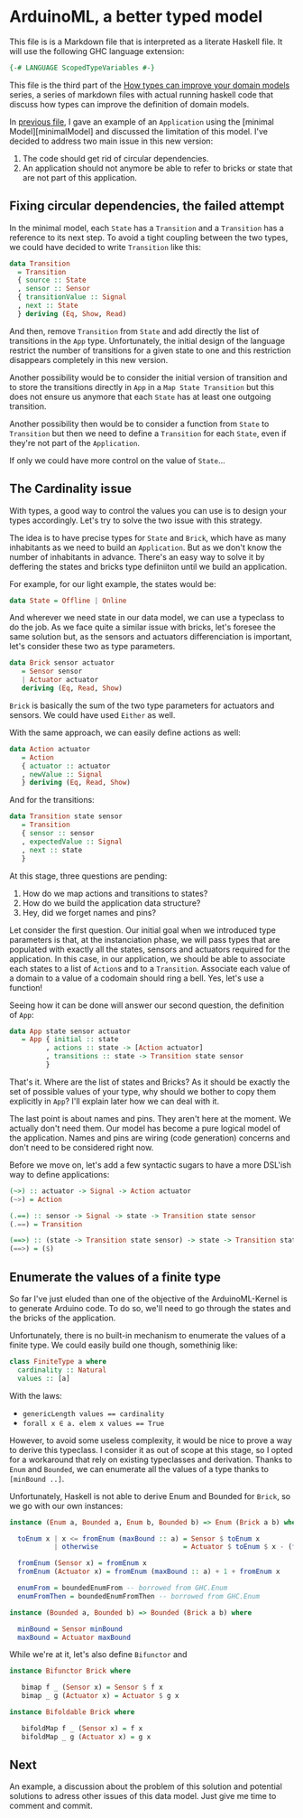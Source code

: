 # ArduinoML, a better typed model

This file is is a Markdown file that is interpreted as a literate Haskell file.
It will use the following GHC language extension:

```haskell
{-# LANGUAGE ScopedTypeVariables #-}
```

<!--
```haskell
module ArduinoML.Typed.Model where

import Data.Bifunctor
import Data.Bifoldable
import GHC.Enum (boundedEnumFrom, boundedEnumFromThen)

data Signal = LOW | HIGH
  deriving (Read, Show, Eq, Ord, Bounded)
```
-->

This file is the third part of the
[How types can improve your domain models][arduinoHS] series, a series of
markdown files with actual running haskell code that discuss how types
can improve the definition of domain models.

In [previous file][minimalExample], I gave an example of an `Application`
using the [minimal Model][minimalModel] and discussed the limitation of
this model. I've decided to address two main issue in this new version:

1. The code should get rid of circular dependencies.
2. An application should not anymore be able to refer to bricks or state that
   are not part of this application.

## Fixing circular dependencies, the failed attempt

In the minimal model, each `State` has a `Transition` and a `Transition` has a
reference to its next step. To avoid a tight coupling between the two types,
we could have decided to write `Transition` like this:

```haskell ignore
data Transition
  = Transition
  { source :: State
  , sensor :: Sensor
  { transitionValue :: Signal
  , next :: State
  } deriving (Eq, Show, Read)
```

And then, remove `Transition` from `State` and add directly the list
of transitions in the `App` type.
Unfortunately, the initial design of the language restrict the number of
transitions for a given state to one and this restriction disappears
completely in this new version.

Another possibility would be to consider the initial version of transition
and to store the transitions directly in `App` in a `Map State Transition`
but this does not ensure us anymore that each `State` has at least one
outgoing transition.

Another possibility then would be to consider a function from `State` to
`Transition` but then we need to define a `Transition` for each `State`, even
if they're not part of the `Application`.

If only we could have more control on the value of `State`…

## The Cardinality issue

With types, a good way to control the values you can use is to design your
types accordingly. Let's try to solve the two issue with this strategy.

The idea is to have precise types for `State` and `Brick`, which have as many
inhabitants as we need to build an `Application`. But as we don't know
the number of inhabitants in advance. There's an easy way to solve it
by deffering the states and bricks type definiiton until we build an
application.

For example, for our light example, the states would be:

```haskell ignore
data State = Offline | Online
```

And wherever we need state in our data model, we can use a typeclass to
do the job.
As we face quite a similar issue with bricks, let's foresee the same solution
but, as the sensors and actuators differenciation is important, let's
consider these two as type parameters.

```haskell
data Brick sensor actuator
   = Sensor sensor
   | Actuator actuator
   deriving (Eq, Read, Show)
```

`Brick` is basically the sum of the two type parameters for actuators and sensors.
We could have used `Either` as well.

With the same approach, we can easily define actions as well:

```haskell
data Action actuator
   = Action
   { actuator :: actuator
   , newValue :: Signal
   } deriving (Eq, Read, Show)
```

And for the transitions:

```haskell
data Transition state sensor
   = Transition
   { sensor :: sensor
   , expectedValue :: Signal
   , next :: state
   }
```

At this stage, three questions are pending:
1. How do we map actions and transitions to states?
2. How do we build the application data structure?
3. Hey, did we forget names and pins?

Let consider the first question. Our initial goal when we introduced type parameters
is that, at the instanciation phase, we will pass types that are populated with
exactly all the states, sensors and actuators required for the application.
In this case, in our application, we should be able to associate each states to
a list of `Action`s and to a `Transition`.
Associate each value of a domain to a value of a codomain should ring a bell.
Yes, let's use a function!

Seeing how it can be done will answer our second question, the definition of `App`:

```haskell
data App state sensor actuator
   = App { initial :: state
         , actions :: state -> [Action actuator]
         , transitions :: state -> Transition state sensor
         }
```

That's it. Where are the list of states and Bricks? As it should be exactly the
set of possible values of your type, why should we bother to copy them explicitly
in `App`?
I'll explain later how we can deal with it.

The last point is about names and pins.
They aren't here at the moment.
We actually don't need them. Our model has become a pure logical model of the
application.
Names and pins are wiring (code generation) concerns and don't need to be
considered right now.


Before we move on, let's add a few syntactic sugars to have a more DSL'ish way
to define applications:

```haskell
(~>) :: actuator -> Signal -> Action actuator
(~>) = Action

(.==) :: sensor -> Signal -> state -> Transition state sensor
(.==) = Transition

(==>) :: (state -> Transition state sensor) -> state -> Transition state sensor
(==>) = ($)
```

## Enumerate the values of a finite type

So far I've just eluded than one of the objective of the ArduinoML-Kernel is
to generate Arduino code. To do so, we'll need to go through the states and
the bricks of the application.

Unfortunately, there is no built-in mechanism to enumerate the values of a
finite type. We could easily build one though, somethinig like:

```haskell ignore
class FiniteType a where
  cardinality :: Natural
  values :: [a]
```

With the laws:
- `genericLength values == cardinality`
- `forall x ∈ a. elem x values == True`

However, to avoid some useless complexity, it would be nice to prove a way to
derive this typeclass. I consider it as out of scope at this stage, so I
opted for a workaround that rely on existing typeclasses and derivation.
Thanks to  `Enum` and `Bounded`, we can enumerate all the values of a type
thanks to `[minBound ..]`.


Unfortunately, Haskell is not able to derive Enum and Bounded for `Brick`, so
we go with our own instances:

```haskell
instance (Enum a, Bounded a, Enum b, Bounded b) => Enum (Brick a b) where

  toEnum x | x <= fromEnum (maxBound :: a) = Sensor $ toEnum x
           | otherwise                     = Actuator $ toEnum $ x - (fromEnum (maxBound :: a) + 1)

  fromEnum (Sensor x) = fromEnum x
  fromEnum (Actuator x) = fromEnum (maxBound :: a) + 1 + fromEnum x

  enumFrom = boundedEnumFrom -- borrowed from GHC.Enum
  enumFromThen = boundedEnumFromThen -- borrowed from GHC.Enum

instance (Bounded a, Bounded b) => Bounded (Brick a b) where

  minBound = Sensor minBound
  maxBound = Actuator maxBound
```

While we're at it, let's also define `Bifunctor` and 

```haskell
instance Bifunctor Brick where

   bimap f _ (Sensor x) = Sensor $ f x
   bimap _ g (Actuator x) = Actuator $ g x

instance Bifoldable Brick where

   bifoldMap f _ (Sensor x) = f x
   bifoldMap _ g (Actuator x) = g x
```

## Next

An example, a discussion about the problem of this solution and potential solutions
to adress other issues of this data model. Just give me time to comment and commit.

[arduinoHS]: ../../../README.md
[minimalexample]: ../Minimal/Example.md
